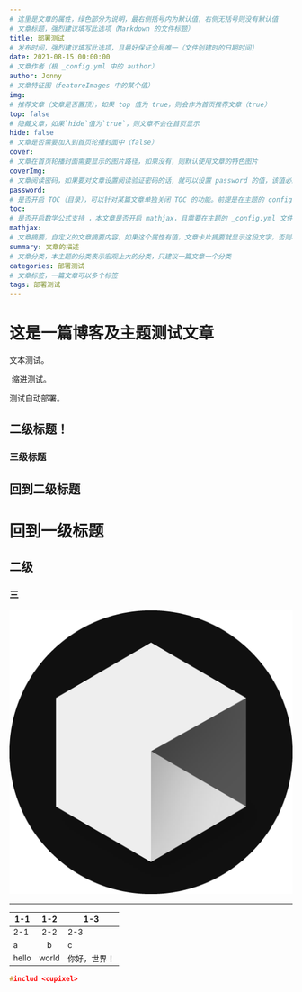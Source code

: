 ```yaml
---
# 这里是文章的属性，绿色部分为说明，最右侧括号内为默认值，右侧无括号则没有默认值
# 文章标题，强烈建议填写此选项（Markdown 的文件标题）
title: 部署测试
# 发布时间，强烈建议填写此选项，且最好保证全局唯一（文件创建时的日期时间）
date: 2021-08-15 00:00:00
# 文章作者（根 _config.yml 中的 author）
author: Jonny
# 文章特征图（featureImages 中的某个值）
img: 
# 推荐文章（文章是否置顶），如果 top 值为 true，则会作为首页推荐文章（true）
top: false
# 隐藏文章，如果`hide`值为`true`，则文章不会在首页显示
hide: false
# 文章是否需要加入到首页轮播封面中（false）
cover: 
# 文章在首页轮播封面需要显示的图片路径，如果没有，则默认使用文章的特色图片
coverImg: 
# 文章阅读密码，如果要对文章设置阅读验证密码的话，就可以设置 password 的值，该值必须是用 SHA256 加密后的密码，防止被他人识破。前提是在主题的 config.yml 中激活了 verifyPassword 选项
password:
# 是否开启 TOC（目录），可以针对某篇文章单独关闭 TOC 的功能。前提是在主题的 config.yml 中激活了 toc 选项（true）
toc: 
# 是否开启数学公式支持 ，本文章是否开启 mathjax，且需要在主题的 _config.yml 文件中也需要开启才行（false）
mathjax: 
# 文章摘要，自定义的文章摘要内容，如果这个属性有值，文章卡片摘要就显示这段文字，否则程序会自动截取文章的部分内容作为摘要
summary: 文章的描述
# 文章分类，本主题的分类表示宏观上大的分类，只建议一篇文章一个分类
categories: 部署测试
# 文章标签，一篇文章可以多个标签
tags: 部署测试
---
```

# 这是一篇博客及主题测试文章

文本测试。

​	缩进测试。

测试自动部署。

## 二级标题！

### 三级标题

## 回到二级标题

# 回到一级标题

## 二级

### 三

![图像测试](/favicon.png)

[^hello world]: 链接脚注测试

------

| 1-1   |  1-2  | 1-3          |
| ----- | :---: | ------------ |
| 2-1   |  2-2  | 2-3          |
| a     |   b   | c            |
| hello | world | 你好，世界！ |

```c++
#includ <cupixel>
```
